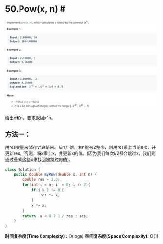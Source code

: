 # 50.Pow\(x, n\) \#

![](.gitbook/assets/image%20%2849%29.png)

给出x和n，要求返回x^n。

## 方法一：

用res变量来储存计算结果。从n开始，若n能被2整除，则用res乘上当前的x，并更新res。否则，将x乘上x，并更新x的值。\(因为我们每次i/2都会跳过x，我们则通过叠乘这些x来找回被跳过的值\)。

```java
class Solution {
    public double myPow(double x, int n) {
        double res = 1.0;
        for(int i = n; i != 0; i /= 2){
            if(i % 2 != 0){
                res *= x;
            }
            x *= x;
        }
        return  n < 0 ? 1 / res : res;
    }
}
```

**时间复杂度\(Time Complexity\) :** O\(logn\)          **空间复杂度\(Space Complexity\):** O\(1\)

